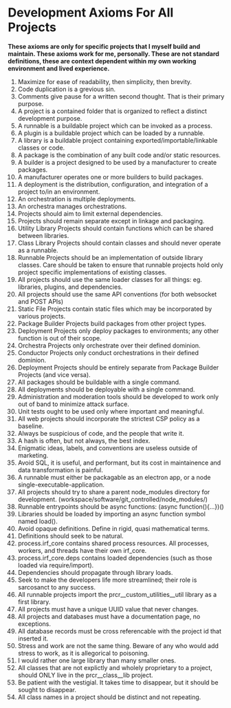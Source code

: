 # Development Axioms For All Projects

**These axioms are only for specific projects that I myself build and maintain.  These axioms work for me, personally.  These are not standard definitions, these are context dependent within my own working environment and lived experience.**


1. Maximize for ease of readability, then simplicity, then brevity.
2. Code duplication is a grevious sin.
3. Comments give pause for a written second thought.  That is their primary purpose.
4. A project is a contained folder that is organized to reflect a distinct development purpose.
5. A runnable is a buildable project which can be invoked as a process.
6. A plugin is a buildable project which can be loaded by a runnable.
7. A library is a buildable project containing exported/importable/linkable classes or code.
8. A package is the combination of any built code and/or static resources.
9. A builder is a project designed to be used by a manufacturer to create packages.
10. A manufacturer operates one or more builders to build packages.
11. A deployment is the distribution, configuration, and integration of a project to/in an environment.
12. An orchestration is multiple deployments.
13. An orchestra manages orchestrations.
14. Projects should aim to limit external dependencies.
15. Projects should remain separate except in linkage and packaging.
16. Utility Library Projects should contain functions which can be shared between libraries.
17. Class Library Projects should contain classes and should never operate as a runnable.
18. Runnable Projects should be an implementation of outside library classes.  Care should be taken to ensure that runnable projects hold only project specific implementations of existing classes.
19. All projects should use the same loader classes for all things: eg. libraries, plugins, and dependencies.
20. All projects should use the same API conventions (for both websocket and POST APIs)
21. Static File Projects contain static files which may be incorporated by various projects.
22. Package Builder Projects build packages from other project types.
23. Deployment Projects only deploy packages to environments; any other function is out of their scope.
24. Orchestra Projects only orchestrate over their defined dominion.
25. Conductor Projects only conduct orchestrations in their defined dominion.
26. Deployment Projects should be entirely separate from Package Builder Projects (and vice versa).
27. All packages should be buildable with a single command.
28. All deployments should be deployable with a single command.
29. Administration and moderation tools should be developed to work only out of band to minimize attack surface.
30. Unit tests ought to be used only where important and meaningful.
31. All web projects should incorporate the strictest CSP policy as a baseline.
32. Always be suspicious of code, and the people that write it.
33. A hash is often, but not always, the best index.
34. Enigmatic ideas, labels, and conventions are useless outside of marketing.
35. Avoid SQL, it is useful, and performant, but its cost in maintainence and data transformation is painful.
36. A runnable must either be packagable as an electron app, or a node single-executable-application.
37. All projects should try to share a parent node_modules directory for development. (workspace/software/git_controlled/node_modules/)
38. Runnable entrypoints should be async functions: (async function(){...})()
39. Libraries should be loaded by importing an async function symbol named load().
40. Avoid opaque definitions.  Define in rigid, quasi mathematical terms.
41. Definitions should seek to be natural.
42. process.irf_core contains shared process resources.  All processes, workers, and threads have their own irf_core.
43. process.irf_core.deps contains loaded dependencies (such as those loaded via require/import).
44. Dependencies should propagate through library loads.
45. Seek to make the developers life more streamlined; their role is sarcosanct to any success.
46. All runnable projects import the prcr__custom_utilities__util library as a first library. 
47. All projects must have a unique UUID value that never changes.
48. All projects and databases must have a documentation page, no exceptions.
49. All database records must be cross referencable with the project id that inserted it.
50. Stress and work are not the same thing.  Beware of any who would add stress to work, as it is allegorical to poisoning.
51. I would rather one large library than many smaller ones.
52. All classes that are not explictly and wholely proprietary to a project, should ONLY live in the prcr__class__lib project.
53. Be patient with the vestigial.  It takes time to disappear, but it should be sought to disappear.
54. All class names in a project should be distinct and not repeating.
